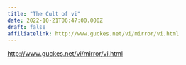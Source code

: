 ```yaml
---
title: "The Cult of vi"
date: 2022-10-21T06:47:00.000Z
draft: false
affiliatelink: http://www.guckes.net/vi/mirror/vi.html
---
```

http://www.guckes.net/vi/mirror/vi.html
